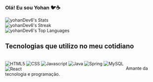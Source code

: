 ### Olá! Eu sou Yohan 🐦☕

![yohanDev6's Stats](https://github-readme-stats.vercel.app/api?username=yohanDev6&theme=vue-dark&show_icons=true&hide_border=true&count_private=false) <br/>
![yohanDev6's Streak](https://github-readme-streak-stats.herokuapp.com/?user=yohanDev6&theme=vue-dark&hide_border=true) <br/>
![yohanDev6's Top Languages](https://github-readme-stats.vercel.app/api/top-langs/?username=yohanDev6&theme=vue-dark&show_icons=true&hide_border=true&layout=compact)

## Tecnologias que utilizo no meu cotidiano
<div style="display: inline-block;"><br/>
    <img src="https://img.shields.io/badge/HTML-239120?style=for-the-badge&logo=html5&logoColor=white" alt="HTML5" align="center">
    <img src="https://img.shields.io/badge/CSS-239120?&style=for-the-badge&logo=css3&logoColor=white" alt="CSS" align="center">
    <img src="https://img.shields.io/badge/JavaScript-F7DF1E?style=for-the-badge&logo=javascript&logoColor=black" alt="Javascript" align="center">
    <img src="https://img.shields.io/badge/Java-ED8B00?style=for-the-badge&logo=openjdk&logoColor=white" alt="Java" align="center">
    <img src="https://img.shields.io/badge/Spring-6DB33F?style=for-the-badge&logo=spring&logoColor=white" alt="Spring" align="center">
    <img src="https://img.shields.io/badge/MySQL-00000F?style=for-the-badge&logo=mysql&logoColor=white" alt="MySQL" align="center"><br/>
    <img src="https://img.shields.io/badge/React-00000F?style=for-the-badge&logo=react&logoColor=white" alt="React" align="center">
</div>
<div style="display: inline-block;"><br/>
  
</div>
Amante da tecnologia e programação.
